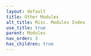 ```yaml
---
layout: default
title: Other Modules
alt_title: Misc. Modules Index
use_title: true
parent: Modules
nav_order: 3
has_children: true
---
```

